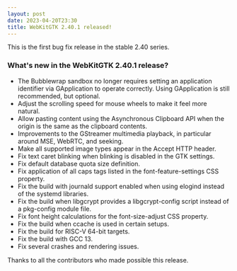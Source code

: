 ```yaml
---
layout: post
date: 2023-04-20T23:30
title: WebKitGTK 2.40.1 released!
---
```


This is the first bug fix release in the stable 2.40 series.

### What's new in the WebKitGTK 2.40.1 release?

 - The Bubblewrap sandbox no longer requires setting an application
   identifier via GApplication to operate correctly. Using GApplication
   is still recommended, but optional.
 - Adjust the scrolling speed for mouse wheels to make it feel more natural.
 - Allow pasting content using the Asynchronous Clipboard API when the
   origin is the same as the clipboard contents.
 - Improvements to the GStreamer multimedia playback, in particular
   around MSE, WebRTC, and seeking.
 - Make all supported image types appear in the Accept HTTP header.
 - Fix text caret blinking when blinking is disabled in the GTK settings.
 - Fix default database quota size definition.
 - Fix application of all caps tags listed in the font-feature-settings
   CSS property.
 - Fix the build with journald support enabled when using elogind
   instead of the systemd libraries.
 - Fix the build when libgcrypt provides a libgcrypt-config script
   instead of a pkg-config module file.
 - Fix font height calculations for the font-size-adjust CSS property.
 - Fix the build when ccache is used in certain setups.
 - Fix the build for RISC-V 64-bit targets.
 - Fix the build with GCC 13.
 - Fix several crashes and rendering issues.

Thanks to all the contributors who made possible this release.
